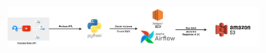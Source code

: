 ![alt text](https://github.com/ishashankpatel/YTcomment_pipeline/blob/fd3ffe8fc9908a81f98261b6db354a2538fe63f5/yt.drawio.png)
